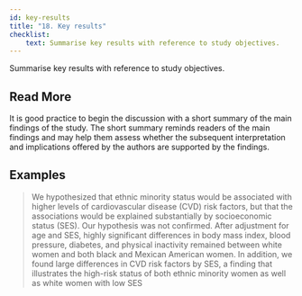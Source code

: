 ```yaml
---
id: key-results
title: "18. Key results"
checklist: 
    text: Summarise key results with reference to study objectives.
---
```

Summarise key results with reference to study objectives.

## Read More

It is good practice to begin the discussion with a short summary of the main findings of the study. The short summary reminds readers of the main findings and may help them assess whether the subsequent interpretation and implications offered by the authors are supported by the findings.

## Examples

> We hypothesized that ethnic minority status would be associated with higher levels of cardiovascular disease (CVD) risk factors, but that the associations would be explained substantially by socioeconomic status (SES). Our hypothesis was not confirmed. After adjustment for age and SES, highly significant differences in body mass index, blood pressure, diabetes, and physical inactivity remained between white women and both black and Mexican American women. In addition, we found large differences in CVD risk factors by SES, a finding that illustrates the high-risk status of both ethnic minority women as well as white women with low SES
